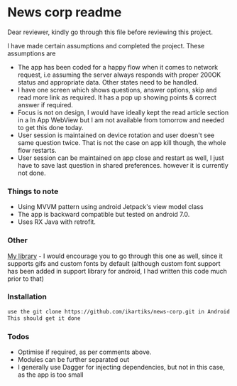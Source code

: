 # News corp readme

Dear reviewer, kindly go through this file before reviewing this project.

I have made certain assumptions and completed the project. These assumptions are
  -  The app has been coded for a happy flow when it comes to network request, i.e assuming the server always responds with proper 200OK status and appropriate data. Other states need to be handled.
  -  I have one screen which shows questions, answer options, skip and read more link as required. It has a pop up showing points & correct answer if required.
  -  Focus is not on design, I would have ideally kept the read article section in a In App WebView but I am not available from tomorrow and needed to get this done today.
  -  User session is maintained on device rotation and user doesn't see same question twice. That is not the case on app kill though, the whole flow restarts.
  -  User session can be maintained on app close and restart as well, I just have to save last question in shared preferences. however it is currently not done.
  
### Things to note

  - Using MVVM pattern using android Jetpack's view model class
  - The app is backward compatible but tested on android 7.0.
  - Uses RX Java with retrofit.

### Other

[My library](https://github.com/ikartiks/kartiksCustomViewsGradle/) - I would encourage you to go through this one as well, since it supports gifs and custom fonts by default (although custom font support has been added in support library for android, I had written this code much prior to that)

### Installation

```sh
use the git clone https://github.com/ikartiks/news-corp.git in Android Studio
This should get it done
```

### Todos
 - Optimise if required, as per comments above.
 - Modules can be further separated out
 - I generally use Dagger for injecting dependencies, but not in this case, as the app is too small

